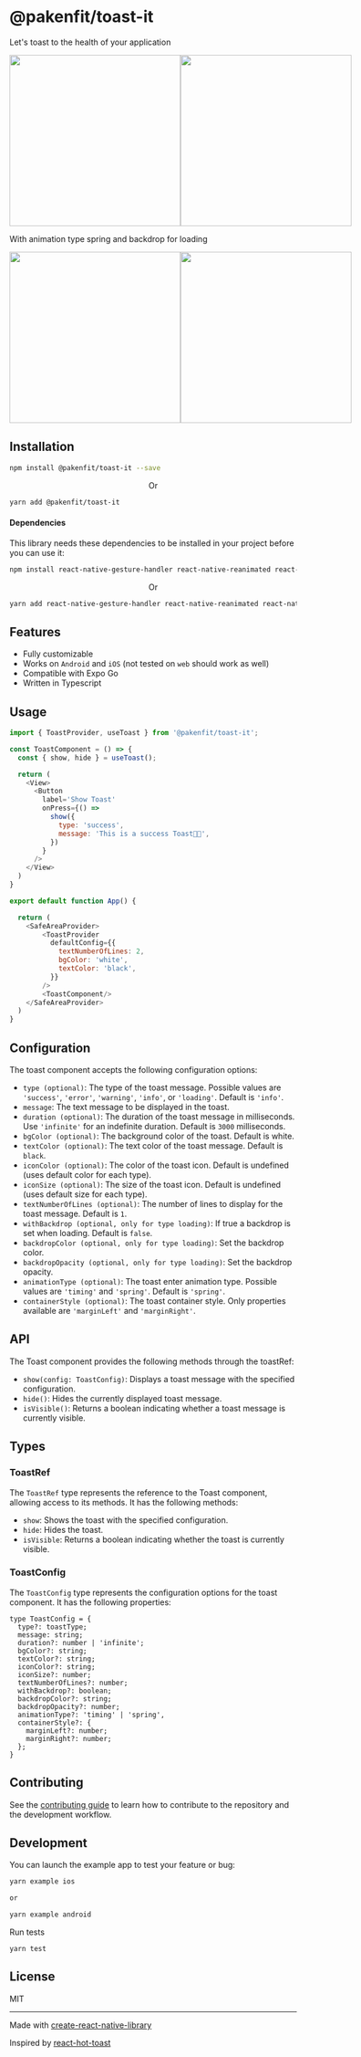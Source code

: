 # @pakenfit/toast-it

Let's toast to the health of your application

<p align='center' style="display: flex">
  <img src='./screenshots/demo_ios.gif' width="300">
  <img src='./screenshots/demo_android.gif' width="300">
</p>

<p>With animation type spring and backdrop for loading</p>
<p align='center' style="display: flex">
  <img src='./screenshots/demo_ios_spring_backdrop.gif' width="300">
  <img src='./screenshots/demo_android_spring_backdrop.gif' width="300">
</p>


## Installation

```sh
npm install @pakenfit/toast-it --save
```

<p align="center">Or</p>

```sh
yarn add @pakenfit/toast-it
```

#### Dependencies
This library needs these dependencies to be installed in your project before you can use it:

```sh
npm install react-native-gesture-handler react-native-reanimated react-native-safe-area-context react-native-svg --save
```
<p align="center">Or</p>

```sh
yarn add react-native-gesture-handler react-native-reanimated react-native-safe-area-context react-native-svg
```

## Features

- Fully customizable
- Works on `Android` and `iOS` (not tested on `web` should work as well)
- Compatible with Expo Go
- Written in Typescript


## Usage

```js
import { ToastProvider, useToast } from '@pakenfit/toast-it';

const ToastComponent = () => {
  const { show, hide } = useToast();

  return (
    <View>
      <Button
        label='Show Toast'
        onPress={() =>
          show({
            type: 'success',
            message: 'This is a success Toast🤙🏽',
          })
        }
      />
    </View>
  )
}

export default function App() {

  return (
    <SafeAreaProvider>
        <ToastProvider
          defaultConfig={{
            textNumberOfLines: 2,
            bgColor: 'white',
            textColor: 'black',
          }}
        />
        <ToastComponent/>
    </SafeAreaProvider>
  )
}


```

## Configuration
The toast component accepts the following configuration options:

- `type (optional)`: The type of the toast message. Possible values are `'success'`, `'error'`, `'warning'`, `'info'`, or `'loading'`. Default is `'info'`.
- `message`: The text message to be displayed in the toast.
- `duration (optional)`: The duration of the toast message in milliseconds. Use `'infinite'` for an indefinite duration. Default is `3000` milliseconds.
- `bgColor (optional)`: The background color of the toast. Default is white.
- `textColor (optional)`: The text color of the toast message. Default is `black`.
- `iconColor (optional)`: The color of the toast icon. Default is undefined (uses default color for each type).
- `iconSize (optional)`: The size of the toast icon. Default is undefined (uses default size for each type).
- `textNumberOfLines (optional)`: The number of lines to display for the toast message. Default is `1`.
- `withBackdrop (optional, only for type loading)`: If true a backdrop is set when loading. Default is `false`.
-  `backdropColor (optional, only for type loading)`: Set the backdrop color.
-  `backdropOpacity (optional, only for type loading)`: Set the backdrop opacity.
-  `animationType (optional)`: The toast enter animation type. Possible values are `'timing'` and `'spring'`. Default is `'spring'`.
-  `containerStyle (optional)`: The toast container style. Only properties available are `'marginLeft'` and `'marginRight'`.



## API
The Toast component provides the following methods through the toastRef:

- `show(config: ToastConfig)`: Displays a toast message with the specified configuration.
- `hide()`: Hides the currently displayed toast message.
- `isVisible()`: Returns a boolean indicating whether a toast message is currently visible.

## Types

### ToastRef
The `ToastRef` type represents the reference to the Toast component, allowing access to its methods. It has the following methods:

- `show`: Shows the toast with the specified configuration.
- `hide`: Hides the toast.
- `isVisible`: Returns a boolean indicating whether the toast is currently visible.

### ToastConfig
The `ToastConfig` type represents the configuration options for the toast component. It has the following properties:

```
type ToastConfig = {
  type?: toastType;
  message: string;
  duration?: number | 'infinite';
  bgColor?: string;
  textColor?: string;
  iconColor?: string;
  iconSize?: number;
  textNumberOfLines?: number;
  withBackdrop?: boolean;
  backdropColor?: string;
  backdropOpacity?: number;
  animationType?: 'timing' | 'spring',
  containerStyle?: {
    marginLeft?: number;
    marginRight?: number;
  };
}
```


## Contributing

See the [contributing guide](CONTRIBUTING.md) to learn how to contribute to the repository and the development workflow.

## Development

You can launch the example app to test your feature or bug:

```sh
yarn example ios

or

yarn example android
```

Run tests

```
yarn test
```

## License

MIT

---

Made with [create-react-native-library](https://github.com/callstack/react-native-builder-bob)

Inspired by [react-hot-toast](https://github.com/timolins/react-hot-toast)
